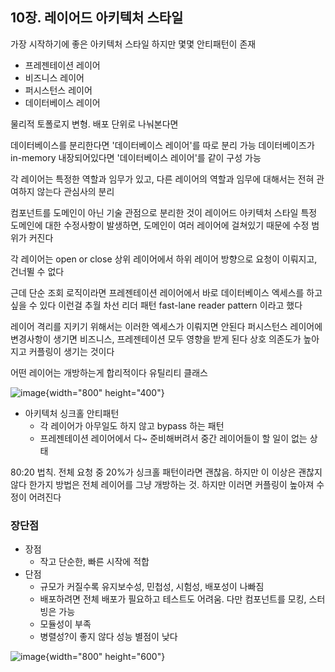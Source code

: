## 10장. 레이어드 아키텍처 스타일

가장 시작하기에 좋은 아키텍처 스타일
하지만 몇몇 안티패턴이 존재

* 프레젠테이션 레이어
* 비즈니스 레이어
* 퍼시스턴스 레이어
* 데이터베이스 레이어

물리적 토폴로지 변형. 배포 단위로 나눠본다면

데이터베이스를 분리한다면 '데이터베이스 레이어'를 따로 분리 가능
데이터베이즈가 in-memory 내장되어있다면 '데이터베이스 레이어'를 같이 구성 가능

각 레이어는 특정한 역할과 임무가 있고, 다른 레이어의 역할과 임무에 대해서는 전혀 관여하지 않는다
관심사의 분리

컴포넌트를 도메인이 아닌 기술 관점으로 분리한 것이 레이어드 아키텍처 스타일
특정 도메인에 대한 수정사항이 발생하면, 도메인이 여러 레이어에 걸쳐있기 때문에 수정 범위가 커진다


각 레이어는 open or close
상위 레이어에서 하위 레이어 방향으로 요청이 이뤄지고, 건너뛸 수 없다

근데 단순 조회 로직이라면 프레젠테이션 레이어에서 바로 데이터베이스 엑세스를 하고 싶을 수 있다
이런걸 추월 차선 리더 패턴 fast-lane reader pattern 이라고 했다

레이어 격리를 지키기 위해서는 이러한 엑세스가 이뤄지면 안된다
퍼시스턴스 레이어에 변경사항이 생기면 비즈니스, 프레젠테이션 모두 영향을 받게 된다
상호 의존도가 높아지고 커플링이 생기는 것이다


어떤 레이어는 개방하는게 합리적이다
유틸리티 클래스

![image](assets/image12.png){width="800" height="400"}


* 아키텍처 싱크홀 안티패턴
    * 각 레이어가 아무일도 하지 않고 bypass 하는 패턴
    * 프레젠테이션 레이어에서 다~ 준비해버려서 중간 레이어들이 할 일이 없는 상태

80:20 법칙. 전체 요청 중 20%가 싱크홀 패턴이라면 괜찮음. 하지만 이 이상은 괜찮지 않다
한가지 방법은 전체 레이어를 그냥 개방하는 것. 하지만 이러면 커플링이 높아져 수정이 어려진다


### 장단점

* 장점
    * 작고 단순한, 빠른 시작에 적합
* 단점
    * 규모가 커질수록 유지보수성, 민첩성, 시험성, 배포성이 나빠짐
    * 배포하려면 전체 배포가 필요하고 테스트도 어려움. 다만 컴포넌트를 모킹, 스터빙은 가능
    * 모듈성이 부족
    * 병렬성?이 좋지 않다 성능 별점이 낮다

![image](assets/image13.png){width="800" height="600"}
